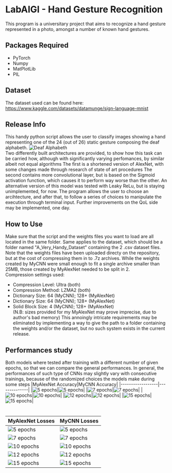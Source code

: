 # LabAIGI - Hand Gesture Recognition
This program is a universitary project that aims to recognize a hand gesture represented in a photo, amongst a number of known hand gestures.
## Packages Required
* PyTorch
* Numpy
* MatPlotLib
* PIL
## Dataset
The dataset used can be found here: https://www.kaggle.com/datasets/datamunge/sign-language-mnist
## Release Info
This handy python script allows the user to classify images showing a hand representing one of the 24 (out of 26) static gesture composing the deaf alphabeth.
![Deaf Alphabeth](https://raw.githubusercontent.com/TizianoMaira98/LabAIGI---Hand-Gesture-Recognition/master/amer_sign2.png)  
Two differently built architectures are provided, to show how this task can be carried how, although with significantly varying perfomances, by similar albeit not equal algorithms
The first is a shortened version of AlexNet, with some changes made through research of state of art procedures
The second contains more convolutional layer, but is based on the Sigmoid activation function, which causes it to perform way worse than the other. An alternative version of this model was tested with Leaky ReLu, but is staying unimplemented, for now.
The program allows the user to choose an arcihtecture, and after that, to follow a series of choices to manipulate the execution through terminal input.
Further improvements on the QoL side may be implemented, one day.
## How to Use
Make sure that the script and the weights files you want to load are all located in the same folder. Same applies to the dataset, which should be a folder named "A_Very_Handy_Dataset" containing the 2 .csv dataset files.  
Note that the weights files have been uploaded directy on the repository, but at the cost of compressing them in to .7z archives. While the weights created by MyCNN were small enough to fit a single archive smaller than 25MB, those created by MyAlexNet needed to be split in 2.  
Compression settings used:
* Compression Level: Ultra (both)
* Compression Method: LZMA2 (both)
* Dictionary Size: 64 (MyCNN); 128+ (MyAlexNet)
* Dictionary Size: 64 (MyCNN); 128+ (MyAlexNet)
* Solid Block Size: 4 (MyCNN); 128+ (MyAlexNet)  
(N.B: sizes provided for my MyAlexNet may prove imprecise, due to author's bad memory)
This annoingly intricate requirements may be eliminated by implementing a way to give the path to a folder containing the weights and/or the dataset, but no such system exists in the current release.
## Performances study
Both models where tested after training with a different number of given epochs, so that we can compare the general performances.
In general, the performances of such type of CNNs may slightly vary with consecutive trainings, because of the randomized choices the models make during some steps
|MyAlexNet Accuracy|MyCNN Accuracy|
|------------------|--------------|
|![5 epochs](https://raw.githubusercontent.com/TizianoMaira98/LabAIGI---Hand-Gesture-Recognition/master/Accuracy_Graphs/MyAlexNet_accuracy_5_epochs.png)|![5 epochs](https://raw.githubusercontent.com/TizianoMaira98/LabAIGI---Hand-Gesture-Recognition/master/Accuracy_Graphs/MyCNN_accuracy_5_epochs.png)|
|![7 epochs](https://raw.githubusercontent.com/TizianoMaira98/LabAIGI---Hand-Gesture-Recognition/master/Accuracy_Graphs/MyAlexNet_accuracy_5_epochs.png)|![7 epochs](https://raw.githubusercontent.com/TizianoMaira98/LabAIGI---Hand-Gesture-Recognition/master/Accuracy_Graphs/MyCNN_accuracy_7_epochs.png)|
|![10 epochs](https://raw.githubusercontent.com/TizianoMaira98/LabAIGI---Hand-Gesture-Recognition/master/Accuracy_Graphs/MyAlexNet_accuracy_10_epochs.png)|![10 epochs](https://raw.githubusercontent.com/TizianoMaira98/LabAIGI---Hand-Gesture-Recognition/master/Accuracy_Graphs/MyCNN_accuracy_10_epochs.png)|
|![12 epochs](https://raw.githubusercontent.com/TizianoMaira98/LabAIGI---Hand-Gesture-Recognition/master/Accuracy_Graphs/MyAlexNet_accuracy_12_epochs.png)|![12 epochs](https://raw.githubusercontent.com/TizianoMaira98/LabAIGI---Hand-Gesture-Recognition/master/Accuracy_Graphs/MyCNN_accuracy_12_epochs.png)|
|![15 epochs](https://raw.githubusercontent.com/TizianoMaira98/LabAIGI---Hand-Gesture-Recognition/master/Accuracy_Graphs/MyAlexNet_accuracy_15_epochs.png)|![15 epochs](https://raw.githubusercontent.com/TizianoMaira98/LabAIGI---Hand-Gesture-Recognition/master/Accuracy_Graphs/MyCNN_accuracy_15_epochs.png)|
#
|MyAlexNet Losses|MyCNN Losses|
|----------------|------------|
|![5 epochs](https://raw.githubusercontent.com/TizianoMaira98/LabAIGI---Hand-Gesture-Recognition/master/Losses_Graphs/MyAlexNet_losses_5_epochs.png)|![5 epochs](https://raw.githubusercontent.com/TizianoMaira98/LabAIGI---Hand-Gesture-Recognition/master/Losses_Graphs/MyCNN_losses_5_epochs.png)|
|![7 epochs](https://raw.githubusercontent.com/TizianoMaira98/LabAIGI---Hand-Gesture-Recognition/master/Losses_Graphs/MyAlexNet_losses_7_epochs.png)|![7 epochs](https://raw.githubusercontent.com/TizianoMaira98/LabAIGI---Hand-Gesture-Recognition/master/Losses_Graphs/MyCNN_losses_7_epochs.png)|
|![10 epochs](https://raw.githubusercontent.com/TizianoMaira98/LabAIGI---Hand-Gesture-Recognition/master/Losses_Graphs/MyAlexNet_losses_10_epochs.png)|![10 epochs](https://raw.githubusercontent.com/TizianoMaira98/LabAIGI---Hand-Gesture-Recognition/master/Losses_Graphs/MyCNN_losses_10_epochs.png)|
|![12 epochs](https://raw.githubusercontent.com/TizianoMaira98/LabAIGI---Hand-Gesture-Recognition/master/Losses_Graphs/MyAlexNet_losses_12_epochs.png)|![12 epochs](https://raw.githubusercontent.com/TizianoMaira98/LabAIGI---Hand-Gesture-Recognition/master/Losses_Graphs/MyCNN_losses_12_epochs.png)|
|![15 epochs](https://raw.githubusercontent.com/TizianoMaira98/LabAIGI---Hand-Gesture-Recognition/master/Losses_Graphs/MyAlexNet_losses_15_epochs.png)|![15 epochs](https://raw.githubusercontent.com/TizianoMaira98/LabAIGI---Hand-Gesture-Recognition/master/Losses_Graphs/MyCNN_losses_15_epochs.png)|
